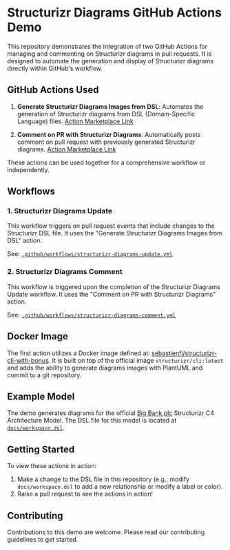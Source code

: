 # Structurizr Diagrams GitHub Actions Demo

This repository demonstrates the integration of two GitHub Actions for managing and commenting on Structurizr diagrams in pull requests. It is designed to automate the generation and display of Structurizr diagrams directly within GitHub's workflow.

## GitHub Actions Used

1. **Generate Structurizr Diagrams Images from DSL**: Automates the generation of Structurizr diagrams from DSL (Domain-Specific Language) files. [Action Marketplace Link](https://github.com/marketplace/actions/generate-structurizr-diagrams-images-from-dsl)

2. **Comment on PR with Structurizr Diagrams**: Automatically posts comment on pull request with previously generated Structurizr diagrams. [Action Marketplace Link](https://github.com/marketplace/actions/comment-on-pr-with-structurizr-diagrams)

These actions can be used together for a comprehensive workflow or independently.

## Workflows

### 1. Structurizr Diagrams Update

This workflow triggers on pull request events that include changes to the Structurizr DSL file. It uses the "Generate Structurizr Diagrams Images from DSL" action.

See: [`.github/workflows/structurizr-diagrams-update.yml`](.github/workflows/structurizr-diagrams-update.yml)


### 2. Structurizr Diagrams Comment

This workflow is triggered upon the completion of the Structurizr Diagrams Update workflow. It uses the "Comment on PR with Structurizr Diagrams" action.

See: [`.github/workflows/structurizr-diagrams-comment.yml`](.github/workflows/structurizr-diagrams-comment.yml)

## Docker Image

The first action utilizes a Docker image defined at: [sebastienfi/structurizr-cli-with-bonus](https://github.com/sebastienfi/structurizr-cli-with-bonus). It is built on top of the official image `structurizr/cli:latest` and adds the ability to generate diagrams images with PlantUML and commit to a git repository.

## Example Model

The demo generates diagrams for the official [Big Bank plc](https://structurizr.com/dsl?example=big-bank-plc) Structurizr C4 Architecture Model. The DSL file for this model is located at [`docs/workspace.dsl`](docs/workspace.dsl).

## Getting Started

To view these actions in action:

1. Make a change to the DSL file in this repository (e.g., modify `docs/workspace.dsl` to add a new relationship or modify a label or color).
2. Raise a pull request to see the actions in action!

## Contributing

Contributions to this demo are welcome. Please read our contributing guidelines to get started.